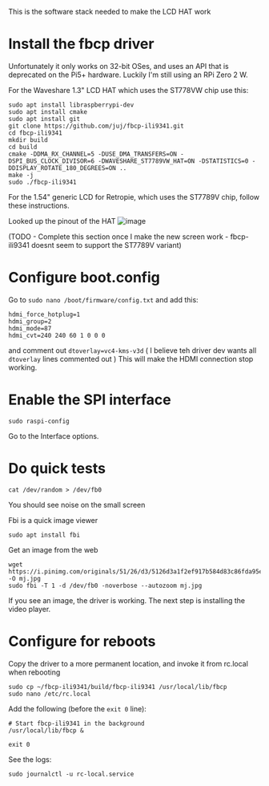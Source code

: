This is the software stack needed to make the LCD HAT work


# Install the fbcp driver
Unfortunately it only works on 32-bit OSes, and uses an API that is deprecated on the Pi5+ hardware. Luckily I'm still using an RPi Zero 2 W.

For the Waveshare 1.3" LCD HAT which uses the ST778VW chip use this:
```cd ~
sudo apt install libraspberrypi-dev
sudo apt install cmake
sudo apt install git
git clone https://github.com/juj/fbcp-ili9341.git
cd fbcp-ili9341
mkdir build
cd build
cmake -DDMA_RX_CHANNEL=5 -DUSE_DMA_TRANSFERS=ON -DSPI_BUS_CLOCK_DIVISOR=6 -DWAVESHARE_ST7789VW_HAT=ON -DSTATISTICS=0 -DDISPLAY_ROTATE_180_DEGREES=ON ..
make -j
sudo ./fbcp-ili9341
```

For the 1.54" generic LCD for Retropie, which uses the ST7789V chip, follow these instructions.

Looked up the pinout of the HAT ![image](https://github.com/user-attachments/assets/87207713-10df-4f54-9107-fa403608e1b9)

(TODO - Complete this section once I make the new screen work - fbcp-ili9341 doesnt seem to support the ST7789V variant)

# Configure boot.config

Go to ```sudo nano /boot/firmware/config.txt```
and add this:
```
hdmi_force_hotplug=1
hdmi_group=2
hdmi_mode=87
hdmi_cvt=240 240 60 1 0 0 0
```
and comment out ```dtoverlay=vc4-kms-v3d``` ( I believe teh driver dev wants all ```dtoverlay``` lines commented out )
This will make the HDMI connection stop working.

# Enable the SPI interface

```
sudo raspi-config
```
Go to the Interface options.

# Do quick tests

```
cat /dev/random > /dev/fb0
```
You should see noise on the small screen

Fbi is a quick image viewer
```
sudo apt install fbi
```

Get an image from the web
```cd ~
wget https://i.pinimg.com/originals/51/26/d3/5126d3a1f2ef917b584d83c86fda95e6.jpg -O mj.jpg
sudo fbi -T 1 -d /dev/fb0 -noverbose --autozoom mj.jpg
```
If you see an image, the driver is working. The next step is installing the video player.


# Configure for reboots
Copy the driver to a more permanent location, and invoke it from rc.local when rebooting
```
sudo cp ~/fbcp-ili9341/build/fbcp-ili9341 /usr/local/lib/fbcp
sudo nano /etc/rc.local
```
Add the following (before the `exit 0` line):
```
# Start fbcp-ili9341 in the background
/usr/local/lib/fbcp &

exit 0
```

See the logs:
```
sudo journalctl -u rc-local.service
```

